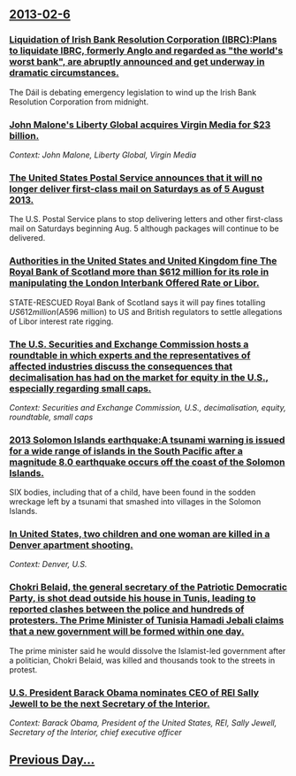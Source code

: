 ## [2013-02-6](/news/2013/02/6/index.md)

### [Liquidation of Irish Bank Resolution Corporation (IBRC):Plans to liquidate IBRC, formerly Anglo and regarded as "the world's worst bank", are abruptly announced and get underway in dramatic circumstances. ](/news/2013/02/6/liquidation-of-irish-bank-resolution-corporation-ibrc-pplans-to-liquidate-ibrc-formerly-anglo-and-regarded-as-the-world-s-worst-bank-a.md)
The Dáil is debating emergency legislation to wind up the Irish Bank Resolution Corporation from midnight.

### [John Malone's Liberty Global acquires Virgin Media for $23 billion. ](/news/2013/02/6/john-malone-s-liberty-global-acquires-virgin-media-for-23-billion.md)
_Context: John Malone, Liberty Global, Virgin Media_

### [The United States Postal Service announces that it will no longer deliver first-class mail on Saturdays as of 5 August 2013. ](/news/2013/02/6/the-united-states-postal-service-announces-that-it-will-no-longer-deliver-first-class-mail-on-saturdays-as-of-5-august-2013.md)
The U.S. Postal Service plans to stop delivering letters and other first-class mail on Saturdays beginning Aug. 5 although packages will continue to be delivered.

### [Authorities in the United States and United Kingdom fine The Royal Bank of Scotland more than $612 million for its role in manipulating the London Interbank Offered Rate or Libor. ](/news/2013/02/6/authorities-in-the-united-states-and-united-kingdom-fine-the-royal-bank-of-scotland-more-than-612-million-for-its-role-in-manipulating-the.md)
STATE-RESCUED Royal Bank of Scotland says it will pay fines totalling $US612 million ($A596 million) to US and British regulators to settle allegations of Libor interest rate rigging.

### [The U.S. Securities and Exchange Commission hosts a roundtable in which experts and the representatives of affected industries discuss the consequences that decimalisation has had on the market for equity in the U.S., especially regarding small caps. ](/news/2013/02/6/the-u-s-securities-and-exchange-commission-hosts-a-roundtable-in-which-experts-and-the-representatives-of-affected-industries-discuss-the-c.md)
_Context: Securities and Exchange Commission, U.S., decimalisation, equity, roundtable, small caps_

### [2013 Solomon Islands earthquake:A tsunami warning is issued for a wide range of islands in the South Pacific after a magnitude 8.0 earthquake occurs off the coast of the Solomon Islands. ](/news/2013/02/6/2013-solomon-islands-earthquake-pa-tsunami-warning-is-issued-for-a-wide-range-of-islands-in-the-south-pacific-after-a-magnitude-8-0-earthqua.md)
SIX bodies, including that of a child, have been found in the sodden wreckage left by a tsunami that smashed into villages in the Solomon Islands.

### [In United States, two children and one woman are killed in a Denver apartment shooting. ](/news/2013/02/6/in-united-states-two-children-and-one-woman-are-killed-in-a-denver-apartment-shooting.md)
_Context: Denver, U.S._

### [Chokri Belaid, the general secretary of the Patriotic Democratic Party, is shot dead outside his house in Tunis, leading to reported clashes between the police and hundreds of protesters. The Prime Minister of Tunisia Hamadi Jebali claims that a new government will be formed within one day. ](/news/2013/02/6/chokri-belaid-the-general-secretary-of-the-patriotic-democratic-party-is-shot-dead-outside-his-house-in-tunis-leading-to-reported-clashes.md)
The prime minister said he would dissolve the Islamist-led government after a politician, Chokri Belaid, was killed and thousands took to the streets in protest.

### [U.S. President Barack Obama nominates CEO of REI Sally Jewell to be the next Secretary of the Interior. ](/news/2013/02/6/u-s-president-barack-obama-nominates-ceo-of-rei-sally-jewell-to-be-the-next-secretary-of-the-interior.md)
_Context: Barack Obama, President of the United States, REI, Sally Jewell, Secretary of the Interior, chief executive officer_

## [Previous Day...](/news/2013/02/5/index.md)

